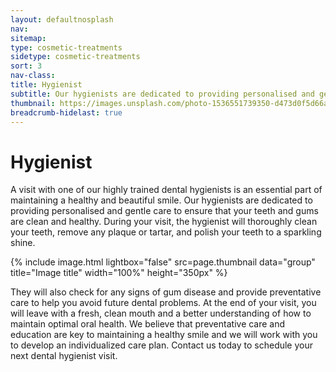 ```yaml
---
layout: defaultnosplash
nav: 
sitemap: 
type: cosmetic-treatments
sidetype: cosmetic-treatments
sort: 3
nav-class: 
title: Hygienist
subtitle: Our hygienists are dedicated to providing personalised and gentle care to ensure that your teeth and gums are clean and healthy.
thumbnail: https://images.unsplash.com/photo-1536551739350-d473d0f5d66a?ixlib=rb-4.0.3&ixid=MnwxMjA3fDB8MHxwaG90by1wYWdlfHx8fGVufDB8fHx8&auto=format&fit=crop&w=2070&q=80
breadcrumb-hidelast: true
---
```


# Hygienist

A visit with one of our highly trained dental hygienists is an essential part of maintaining a healthy and beautiful smile. Our hygienists are dedicated to providing personalised and gentle care to ensure that your teeth and gums are clean and healthy. During your visit, the hygienist will thoroughly clean your teeth, remove any plaque or tartar, and polish your teeth to a sparkling shine.

{% include image.html lightbox="false" src=page.thumbnail data="group" title="Image title" width="100%" height="350px" %}

They will also check for any signs of gum disease and provide preventative care to help you avoid future dental problems. At the end of your visit, you will leave with a fresh, clean mouth and a better understanding of how to maintain optimal oral health. We believe that preventative care and education are key to maintaining a healthy smile and we will work with you to develop an individualized care plan. Contact us today to schedule your next dental hygienist visit.
